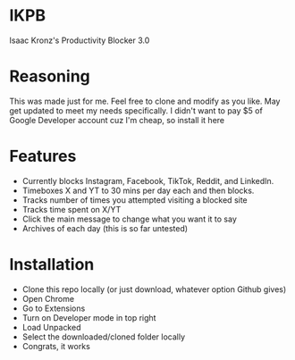 # IKPB
Isaac Kronz's Productivity Blocker 3.0

# Reasoning
This was made just for me.
Feel free to clone and modify as you like.
May get updated to meet my needs specifically.
I didn't want to pay $5 of Google Developer account cuz I'm cheap, so install it here

# Features
- Currently blocks Instagram, Facebook, TikTok, Reddit, and LinkedIn.
- Timeboxes X and YT to 30 mins per day each and then blocks.
- Tracks number of times you attempted visiting a blocked site 
- Tracks time spent on X/YT
- Click the main message to change what you want it to say
- Archives of each day (this is so far untested)

# Installation

- Clone this repo locally (or just download, whatever option Github gives)
- Open Chrome
- Go to Extensions
- Turn on Developer mode in top right
- Load Unpacked
- Select the downloaded/cloned folder locally
- Congrats, it works